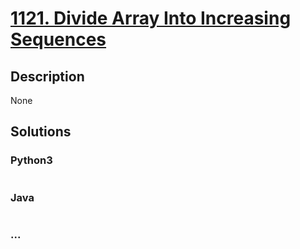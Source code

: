 # [1121. Divide Array Into Increasing Sequences](https://leetcode.com/problems/divide-array-into-increasing-sequences)

## Description
None


## Solutions


### Python3

```python

```

### Java

```java

```

### ...
```

```
